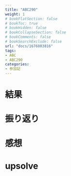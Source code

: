 ```yaml
---
title: "ABC290"
weight: 1
# bookFlatSection: false
# bookToc: true
# bookHidden: false
# bookCollapseSection: false
# bookComments: false
# bookSearchExclude: false
url: "docs/1676803816"
tags:
- ABC
- ABC290
categories:
- 参加記
---
```


# 結果

# 振り返り

# 感想

# upsolve
